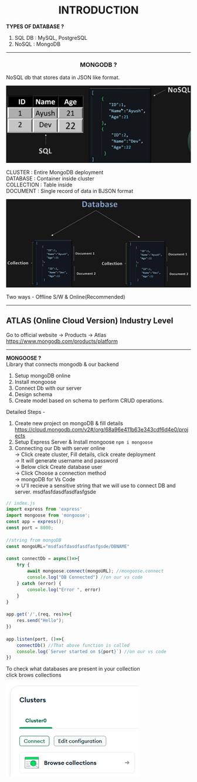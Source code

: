 # <center> INTRODUCTION

**TYPES OF DATABASE ?**
1. SQL DB : MySQL, PostgreSQL
2. NoSQL : MongoDB

---
### <center> MONGODB ?
NoSQL db that stores data in JSON like format.

![alt text](image.png)  

CLUSTER : Entire MongoDB deployment  
DATABASE : Container inside cluster  
COLLECTION : Table inside  
DOCUMENT : Single record of data in BJSON format  

![alt text](image-7.png)

Two ways - Offline S/W & Online(Recommended)

---
## ATLAS (Online Cloud Version) Industry Level

Go to official website -> Products -> Atlas  
https://www.mongodb.com/products/platform  

---
**MONGOOSE ?**  
Library that connects mongodb & our backend

1. Setup mongoDB online
2. Install mongoose
3. Connect Db with our server
4. Design schema
5. Create model based on schema to perform CRUD operations.

Detailed Steps -
1. Create new project on mongoDB & fill details https://cloud.mongodb.com/v2#/org/68a96e411b63e343cdf6d4e0/projects
2. Setup Express Server & Install mongoose `npm i mongoose`
3. Connecting our Db with server online   
-> Click create cluster, Fill details, click create deployment  
-> It will generate username and password  
-> Below click Create database user  
-> Click Choose a connection method  
-> mongoDB for Vs Code  
-> U'll recieve a sensitive string that we will use to connect DB and server.
msdfasfdasdfasdfasfgsde

```js
// index.js
import express from 'express'
import mongoose from 'mongoose';
const app = express();
const port = 8000;

//string from mongoDB
const mongoURL="msdfasfdasdfasdfasfgsde/DBNAME"

const connectDb = async()=>{
    try {
        await mongoose.connect(mongoURL); //mongoose.connect
        console.log("DB Connected") //on our vs code
    } catch (error) {
        console.log("Error ", error)
    }
} 

app.get('/',(req, res)=>{
    res.send("Hello");
})

app.listen(port, ()=>{
    connectDb() //That above function is called
    console.log(`Server started on ${port}`) //on our vs code
})
```
To check what databases are present in your collection  
click brows collections

![alt text](image-6.png)